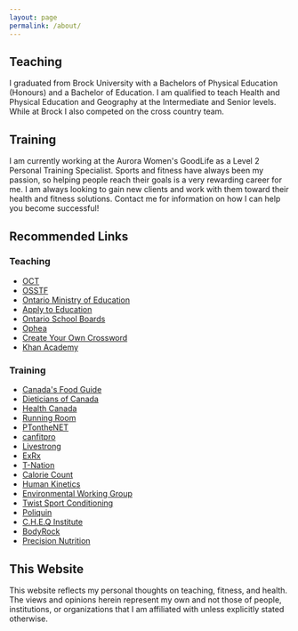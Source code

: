 ```yaml
---
layout: page
permalink: /about/
---
```


## Teaching

I graduated from Brock University with a Bachelors of Physical Education 
(Honours) and a Bachelor of Education. I am qualified to teach Health and 
Physical Education and Geography at the Intermediate and Senior levels. 
While at Brock I also competed on the cross country team.

## Training

I am currently working at the Aurora Women's GoodLife as a Level 2 Personal 
Training Specialist. Sports and fitness have always been my passion, so helping 
people reach their goals is a very rewarding career for me. I am always looking 
to gain new clients and work with them toward their health and fitness 
solutions. Contact me for information on how I can help you become successful!

## Recommended Links

### Teaching

- [OCT](http://www.oct.ca/)
- [OSSTF](http://www.osstf.on.ca/)
- [Ontario Ministry of Education](http://www.edu.gov.on.ca/eng/teachers/)
- [Apply to Education](http://www.applytoeducation.com/AttLogin.aspx?ReturnUrl=%2fApplicant%2fAttStart.aspx)
- [Ontario School Boards](http://www.osstf.on.ca/Default.aspx?DN=47253154-6432-4bfe-ac42-baefd828ae34)
- [Ophea](http://www.ophea.net/)
- [Create Your Own Crossword](http://www.armoredpenguin.com/crossword/)
- [Khan Academy](http://www.khanacademy.org/)

### Training

- [Canada's Food Guide](http://www.hc-sc.gc.ca/fn-an/food-guide-aliment/index-eng.php)
- [Dieticians of Canada](http://www.dietitians.ca/)
- [Health Canada](http://www.hc-sc.gc.ca/)
- [Running Room](http://www.runningroom.com/)
- [PTontheNET](http://www.ptonthenet.com/)
- [canfitpro](http://www.canfitpro.com/)
- [Livestrong](http://www.livestrong.com/)
- [ExRx](http://www.exrx.net/)
- [T-Nation](http://www.t-nation.com/)
- [Calorie Count](http://caloriecount.about.com/)
- [Human Kinetics](http://www.humankinetics.com/)
- [Environmental Working Group](http://ewg.org/)
- [Twist Sport Conditioning](http://www.twistconditioning.com/)
- [Poliquin](http://www.charlespoliquin.com/)
- [C.H.E.Q Institute](http://www.chekinstitute.com/)
- [BodyRock](http://www.bodyrock.tv/)
- [Precision Nutrition](http://www.precisionnutrition.com/)

## This Website

This website reflects my personal thoughts on teaching, fitness, and health. 
The views and opinions herein represent my own and not those of people, 
institutions, or organizations that I am affiliated with unless explicitly 
stated otherwise.
